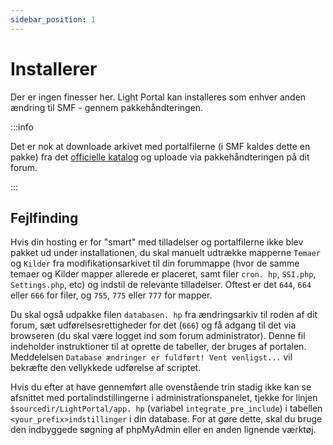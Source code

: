 ```yaml
---
sidebar_position: 1
---
```


# Installerer
Der er ingen finesser her. Light Portal kan installeres som enhver anden ændring til SMF - gennem pakkehåndteringen.

:::info

Det er nok at downloade arkivet med portalfilerne (i SMF kaldes dette en pakke) fra det [officielle katalog](https://custom.simplemachines.org/mods/index.php?mod=4244) og uploade via pakkehåndteringen på dit forum.

:::

## Fejlfinding
Hvis din hosting er for "smart" med tilladelser og portalfilerne ikke blev pakket ud under installationen, du skal manuelt udtrække mapperne `Temaer` og `Kilder` fra modifikationsarkivet til din forummappe (hvor de samme temaer og Kilder mapper allerede er placeret, samt filer `cron. hp`, `SSI.php`, `Settings.php`, etc) og indstil de relevante tilladelser. Oftest er det `644`, `664` eller `666` for filer, og `755`, `775` eller `777` for mapper.

Du skal også udpakke filen `databasen. hp` fra ændringsarkiv til roden af dit forum, sæt udførelsesrettigheder for det (`666`) og få adgang til det via browseren (du skal være logget ind som forum administrator). Denne fil indeholder instruktioner til at oprette de tabeller, der bruges af portalen. Meddelelsen `Database ændringer er fuldført! Vent venligst...` vil bekræfte den vellykkede udførelse af scriptet.

Hvis du efter at have gennemført alle ovenstående trin stadig ikke kan se afsnittet med portalindstillingerne i administrationspanelet, tjekke for linjen `$sourcedir/LightPortal/app. hp` (variabel `integrate_pre_include`) i tabellen `<your_prefix>indstillinger` i din database. For at gøre dette, skal du bruge den indbyggede søgning af phpMyAdmin eller en anden lignende værktøj.
